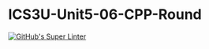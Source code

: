 # ICS3U-Unit5-06-CPP-Round

[![GitHub's Super Linter](https://github.com/sydneykuhn/ICS3U-Unit5-06-CPP-Round/workflows/GitHub's%20Super%20Linter/badge.svg)](https://github.com/sydneykuhn/ICS3U-Unit5-06-CPP-Round)
